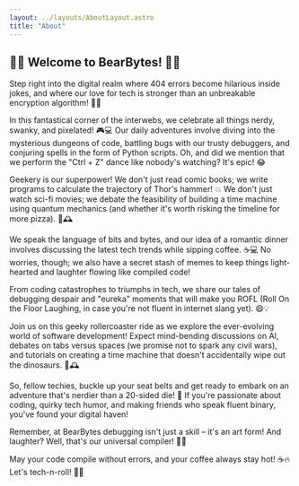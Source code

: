 ```yaml
---
layout: ../layouts/AboutLayout.astro
title: "About"
---
```


## 🎉👾 Welcome to BearBytes! 👾🎉

Step right into the digital realm where 404 errors become hilarious inside jokes, and where our love for tech is stronger than an unbreakable encryption algorithm! 🚀🔐

In this fantastical corner of the interwebs, we celebrate all things nerdy, swanky, and pixelated! 🎮💻 Our daily adventures involve diving into the mysterious dungeons of code, battling bugs with our trusty debuggers, and conjuring spells in the form of Python scripts. Oh, and did we mention that we perform the "Ctrl + Z" dance like nobody's watching? It's epic! 😂

Geekery is our superpower! We don't just read comic books; we write programs to calculate the trajectory of Thor's hammer! 💥 We don't just watch sci-fi movies; we debate the feasibility of building a time machine using quantum mechanics (and whether it's worth risking the timeline for more pizza). 🍕🕰️

We speak the language of bits and bytes, and our idea of a romantic dinner involves discussing the latest tech trends while sipping coffee. ☕💻 No worries, though; we also have a secret stash of memes to keep things light-hearted and laughter flowing like compiled code!

From coding catastrophes to triumphs in tech, we share our tales of debugging despair and "eureka" moments that will make you ROFL (Roll On the Floor Laughing, in case you're not fluent in internet slang yet). 😄💡

Join us on this geeky rollercoaster ride as we explore the ever-evolving world of software development! Expect mind-bending discussions on AI, debates on tabs versus spaces (we promise not to spark any civil wars), and tutorials on creating a time machine that doesn't accidentally wipe out the dinosaurs. 🦕🕰️

So, fellow techies, buckle up your seat belts and get ready to embark on an adventure that's nerdier than a 20-sided die! 🎲 If you're passionate about coding, quirky tech humor, and making friends who speak fluent binary, you've found your digital haven!

Remember, at BearBytes debugging isn't just a skill – it's an art form! And laughter? Well, that's our universal compiler! 🤖💬

May your code compile without errors, and your coffee always stay hot! ☕🔥 Let's tech-n-roll! 🤘😎



